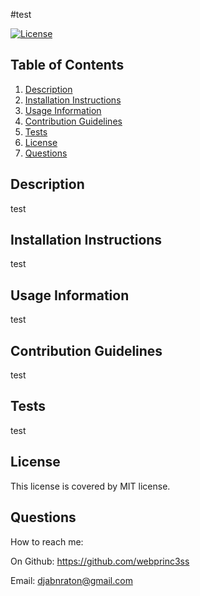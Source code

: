 
  #test

  [![License](https://img.shields.io/badge/License-MIT-yellow)](https://opensource.org/licenses/MIT)
  
  ## Table of Contents
  1. [Description](#description)
  2. [Installation Instructions](#installation-instructions)
  3. [Usage Information](#usage-information)
  4. [Contribution Guidelines](#contribution-guidelines)
  5. [Tests](#tests)
  6. [License](#license)
  7. [Questions](#questions)
 
  
  ## Description
  test

  ## Installation Instructions
  test
    
  ## Usage Information
  test
    
  ## Contribution Guidelines
  test
    
  ## Tests
  test
    
  ## License
  This license is covered by MIT license. 
  
  ## Questions
  How to reach me:
  
  On Github: https://github.com/webprinc3ss

  Email: djabnraton@gmail.com
      